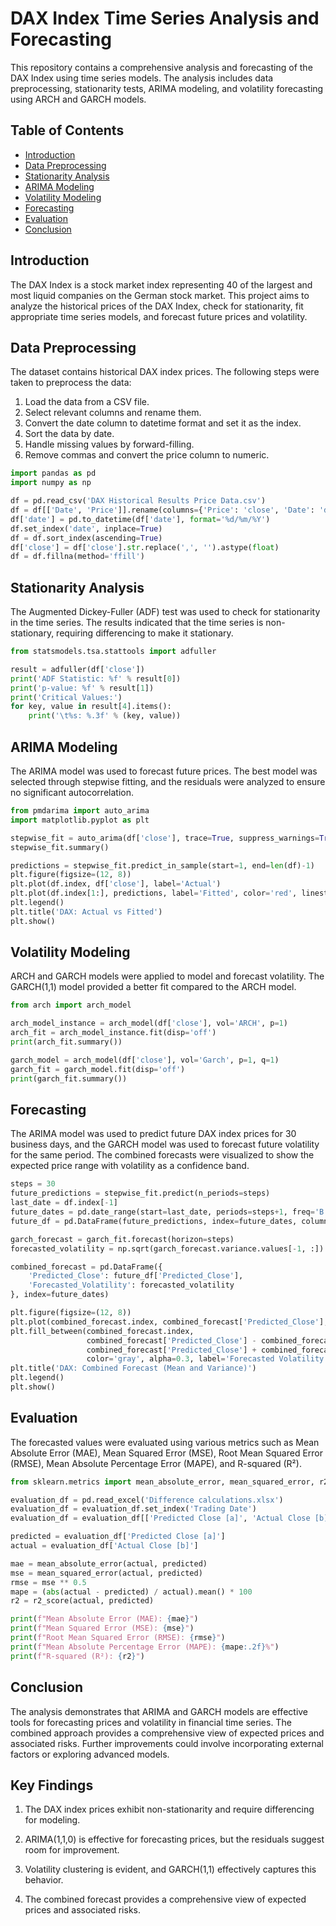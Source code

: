 # DAX Index Time Series Analysis and Forecasting

This repository contains a comprehensive analysis and forecasting of the DAX Index using time series models. The analysis includes data preprocessing, stationarity tests, ARIMA modeling, and volatility forecasting using ARCH and GARCH models.

## Table of Contents

- [Introduction](#introduction)
- [Data Preprocessing](#data-preprocessing)
- [Stationarity Analysis](#stationarity-analysis)
- [ARIMA Modeling](#arima-modeling)
- [Volatility Modeling](#volatility-modeling)
- [Forecasting](#forecasting)
- [Evaluation](#evaluation)
- [Conclusion](#conclusion)

## Introduction

The DAX Index is a stock market index representing 40 of the largest and most liquid companies on the German stock market. This project aims to analyze the historical prices of the DAX Index, check for stationarity, fit appropriate time series models, and forecast future prices and volatility.

## Data Preprocessing

The dataset contains historical DAX index prices. The following steps were taken to preprocess the data:

1. Load the data from a CSV file.
2. Select relevant columns and rename them.
3. Convert the date column to datetime format and set it as the index.
4. Sort the data by date.
5. Handle missing values by forward-filling.
6. Remove commas and convert the price column to numeric.

```python
import pandas as pd
import numpy as np

df = pd.read_csv('DAX Historical Results Price Data.csv')
df = df[['Date', 'Price']].rename(columns={'Price': 'close', 'Date': 'date'})
df['date'] = pd.to_datetime(df['date'], format='%d/%m/%Y')
df.set_index('date', inplace=True)
df = df.sort_index(ascending=True)
df['close'] = df['close'].str.replace(',', '').astype(float)
df = df.fillna(method='ffill')
```

## Stationarity Analysis

The Augmented Dickey-Fuller (ADF) test was used to check for stationarity in the time series. The results indicated that the time series is non-stationary, requiring differencing to make it stationary.

```python
from statsmodels.tsa.stattools import adfuller

result = adfuller(df['close'])
print('ADF Statistic: %f' % result[0])
print('p-value: %f' % result[1])
print('Critical Values:')
for key, value in result[4].items():
    print('\t%s: %.3f' % (key, value))
```

## ARIMA Modeling

The ARIMA model was used to forecast future prices. The best model was selected through stepwise fitting, and the residuals were analyzed to ensure no significant autocorrelation.

```python
from pmdarima import auto_arima
import matplotlib.pyplot as plt

stepwise_fit = auto_arima(df['close'], trace=True, suppress_warnings=True)
stepwise_fit.summary()

predictions = stepwise_fit.predict_in_sample(start=1, end=len(df)-1)
plt.figure(figsize=(12, 8))
plt.plot(df.index, df['close'], label='Actual')
plt.plot(df.index[1:], predictions, label='Fitted', color='red', linestyle='-.')
plt.legend()
plt.title('DAX: Actual vs Fitted')
plt.show()
```

## Volatility Modeling

ARCH and GARCH models were applied to model and forecast volatility. The GARCH(1,1) model provided a better fit compared to the ARCH model.

```python
from arch import arch_model

arch_model_instance = arch_model(df['close'], vol='ARCH', p=1)
arch_fit = arch_model_instance.fit(disp='off')
print(arch_fit.summary())

garch_model = arch_model(df['close'], vol='Garch', p=1, q=1)
garch_fit = garch_model.fit(disp='off')
print(garch_fit.summary())
```

## Forecasting

The ARIMA model was used to predict future DAX index prices for 30 business days, and the GARCH model was used to forecast future volatility for the same period. The combined forecasts were visualized to show the expected price range with volatility as a confidence band.

```python
steps = 30
future_predictions = stepwise_fit.predict(n_periods=steps)
last_date = df.index[-1]
future_dates = pd.date_range(start=last_date, periods=steps+1, freq='B')[1:]
future_df = pd.DataFrame(future_predictions, index=future_dates, columns=['Predicted_Close'])

garch_forecast = garch_fit.forecast(horizon=steps)
forecasted_volatility = np.sqrt(garch_forecast.variance.values[-1, :])

combined_forecast = pd.DataFrame({
    'Predicted_Close': future_df['Predicted_Close'],
    'Forecasted_Volatility': forecasted_volatility
}, index=future_dates)

plt.figure(figsize=(12, 8))
plt.plot(combined_forecast.index, combined_forecast['Predicted_Close'], label='Predicted Close', color='blue')
plt.fill_between(combined_forecast.index,
                 combined_forecast['Predicted_Close'] - combined_forecast['Forecasted_Volatility'],
                 combined_forecast['Predicted_Close'] + combined_forecast['Forecasted_Volatility'],
                 color='gray', alpha=0.3, label='Forecasted Volatility')
plt.title('DAX: Combined Forecast (Mean and Variance)')
plt.legend()
plt.show()
```


## Evaluation

The forecasted values were evaluated using various metrics such as Mean Absolute Error (MAE), Mean Squared Error (MSE), Root Mean Squared Error (RMSE), Mean Absolute Percentage Error (MAPE), and R-squared (R²).

```python
from sklearn.metrics import mean_absolute_error, mean_squared_error, r2_score

evaluation_df = pd.read_excel('Difference calculations.xlsx')
evaluation_df = evaluation_df.set_index('Trading Date')
evaluation_df = evaluation_df[['Predicted Close [a]', 'Actual Close [b]']]

predicted = evaluation_df['Predicted Close [a]']
actual = evaluation_df['Actual Close [b]']

mae = mean_absolute_error(actual, predicted)
mse = mean_squared_error(actual, predicted)
rmse = mse ** 0.5
mape = (abs(actual - predicted) / actual).mean() * 100
r2 = r2_score(actual, predicted)

print(f"Mean Absolute Error (MAE): {mae}")
print(f"Mean Squared Error (MSE): {mse}")
print(f"Root Mean Squared Error (RMSE): {rmse}")
print(f"Mean Absolute Percentage Error (MAPE): {mape:.2f}%")
print(f"R-squared (R²): {r2}")
```


## Conclusion

The analysis demonstrates that ARIMA and GARCH models are effective tools for forecasting prices and volatility in financial time series. The combined approach provides a comprehensive view of expected prices and associated risks. Further improvements could involve incorporating external factors or exploring advanced models.



## Key Findings

1. The DAX index prices exhibit non-stationarity and require differencing for modeling.

2. ARIMA(1,1,0) is effective for forecasting prices, but the residuals suggest room for improvement.

3. Volatility clustering is evident, and GARCH(1,1) effectively captures this behavior.

4. The combined forecast provides a comprehensive view of expected prices and associated risks.

